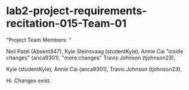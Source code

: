 # lab2-project-requirements-recitation-015-Team-01

"Project Team Members: "

Neil Patel (Absent847),
Kyle Steinsvaag (studentKyle),
Annie Cai "inside changes" (anca9301), "more changes"
Travis Johnson (tjohnson23),


Kyle (studentKyle),
Annie Cai (anca9301),
Travis Johnson (tjohnson23),

Hi. Changes exist.
